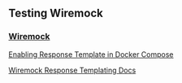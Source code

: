 ## Testing Wiremock

### [Wiremock](https://hub.docker.com/r/wiremock/wiremock)

[Enabling Response Template in Docker Compose](https://stackoverflow.com/questions/50360947/how-to-enable-response-templating-on-a-wiremock-servlet)

[Wiremock Response Templating Docs](https://wiremock.org/docs/response-templating/)
